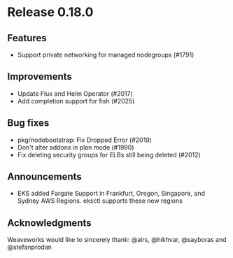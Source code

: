 # Release 0.18.0

## Features

- Support private networking for managed nodegroups (#1791)

## Improvements

- Update Flux and Helm Operator (#2017)
- Add completion support for fish (#2025)

## Bug fixes

- pkg/nodebootstrap: Fix Dropped Error (#2019)
- Don't alter addons in plan mode (#1990)
- Fix deleting security groups for ELBs still being deleted (#2012)

## Announcements

- EKS added Fargate Support in Frankfurt, Oregon, Singapore, and Sydney AWS Regions. eksctl supports these new regions


## Acknowledgments
Weaveworks would like to sincerely thank:
@alrs,  @hikhvar,   @sayboras and @stefanprodan

